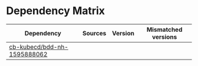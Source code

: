 # Dependency Matrix

Dependency | Sources | Version | Mismatched versions
---------- | ------- | ------- | -------------------
[cb-kubecd/bdd-nh-1595888062](https://github.com/cb-kubecd/bdd-nh-1595888062.git) |  | []() | 
